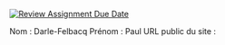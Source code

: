 [![Review Assignment Due Date](https://classroom.github.com/assets/deadline-readme-button-22041afd0340ce965d47ae6ef1cefeee28c7c493a6346c4f15d667ab976d596c.svg)](https://classroom.github.com/a/1p8gJdRK)


Nom : Darle-Felbacq
Prénom : Paul
URL public du site :